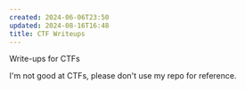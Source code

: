 ```yaml
---
created: 2024-06-06T23:50
updated: 2024-08-16T16:48
title: CTF Writeups
---
```


Write-ups for CTFs

I'm not good at CTFs, please don't use my repo for reference.
